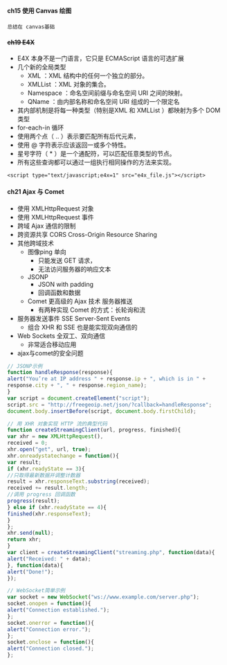 #### **ch15 使用 Canvas 绘图**
~~~
总结在 canvas基础
~~~

#### <del>**ch19 E4X**</del>
* E4X 本身不是一门语言，它只是 ECMAScript 语言的可选扩展
* 几个新的全局类型
	* XML ：XML 结构中的任何一个独立的部分。
	* XMLList ：XML 对象的集合。
	* Namespace ：命名空间前缀与命名空间 URI 之间的映射。
	* QName ：由内部名称和命名空间 URI 组成的一个限定名
* 其内部机制是将每一种类型（特别是XML 和 XMLList ）都映射为多个 DOM 类型
* for-each-in 循环
* 使用两个点（ .. ）表示要匹配所有后代元素，
* 使用 @ 字符表示应该返回一或多个特性。
* 星号字符（ * ）是一个通配符，可以匹配任意类型的节点。
* 所有这些查询都可以通过一组执行相同操作的方法来实现。

~~~
<script type="text/javascript;e4x=1" src="e4x_file.js"></script>
~~~


#### **ch21 Ajax 与 Comet**
* 使用 XMLHttpRequest 对象
* 使用 XMLHttpRequest 事件
* 跨域 Ajax 通信的限制
* 跨资源共享 CORS Cross-Origin Resource Sharing
* 其他跨域技术
	* 图像ping 单向
    	* 只能发送 GET 请求，
        * 无法访问服务器的响应文本
    *  JSONP
    	*  JSON with padding
		* 回调函数和数据
    * Comet 更高级的 Ajax 技术 服务器推送
    	* 有两种实现 Comet 的方式：长轮询和流
* 服务器发送事件 SSE Server-Sent Events
	* 组合 XHR 和 SSE 也是能实现双向通信的
* Web Sockets 全双工、双向通信
	* 非常适合移动应用
* ajax与comet的安全问题
    
~~~js
// JSONP示例
function handleResponse(response){
alert("You’re at IP address " + response.ip + ", which is in " +
response.city + ", " + response.region_name);
}
var script = document.createElement("script");
script.src = "http://freegeoip.net/json/?callback=handleResponse";
document.body.insertBefore(script, document.body.firstChild);

// 用 XHR 对象实现 HTTP 流的典型代码
function createStreamingClient(url, progress, finished){
var xhr = new XMLHttpRequest(),
received = 0;
xhr.open("get", url, true);
xhr.onreadystatechange = function(){
var result;
if (xhr.readyState == 3){
//只取得最新数据并调整计数器
result = xhr.responseText.substring(received);
received += result.length;
//调用 progress 回调函数
progress(result);
} else if (xhr.readyState == 4){
finished(xhr.responseText);
}
};
xhr.send(null);
return xhr;
}
var client = createStreamingClient("streaming.php", function(data){
alert("Received: " + data);
}, function(data){
alert("Done!");
});

// WebSocket简单示例
var socket = new WebSocket("ws://www.example.com/server.php");
socket.onopen = function(){
alert("Connection established.");
};
socket.onerror = function(){
alert("Connection error.");
};
socket.onclose = function(){
alert("Connection closed.");
};
~~~
